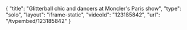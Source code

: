 {
    "title": "Glitterball chic and dancers at Moncler's Paris show",
    "type": "solo",
    "layout": "iframe-static",
    "videoId": "123185842",
    "url": "\/tvpembed\/123185842"
}